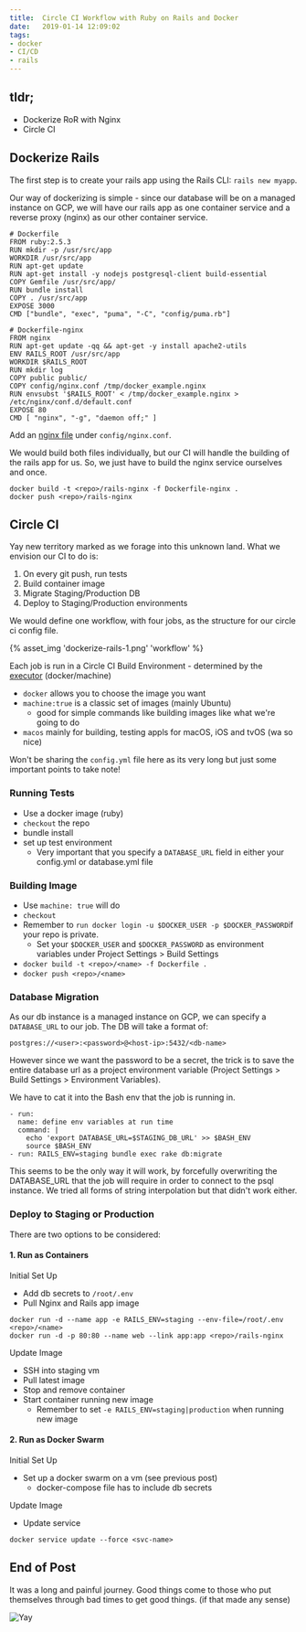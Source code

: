 ```yaml
---
title:  Circle CI Workflow with Ruby on Rails and Docker
date:   2019-01-14 12:09:02
tags: 
- docker
- CI/CD
- rails
---
```


## tldr;

- Dockerize RoR with Nginx
- Circle CI 
<!-- excerpt -->

## Dockerize Rails

The first step is to create your rails app using the Rails CLI: `rails new myapp`. 

Our way of dockerizing is simple - since our database will be on a managed instance on GCP, we will have our rails app as one container service and a reverse proxy (nginx) as our other container service.

```
# Dockerfile
FROM ruby:2.5.3
RUN mkdir -p /usr/src/app
WORKDIR /usr/src/app
RUN apt-get update 
RUN apt-get install -y nodejs postgresql-client build-essential
COPY Gemfile /usr/src/app/
RUN bundle install
COPY . /usr/src/app
EXPOSE 3000
CMD ["bundle", "exec", "puma", "-C", "config/puma.rb"]
```

```
# Dockerfile-nginx
FROM nginx
RUN apt-get update -qq && apt-get -y install apache2-utils
ENV RAILS_ROOT /usr/src/app
WORKDIR $RAILS_ROOT
RUN mkdir log
COPY public public/
COPY config/nginx.conf /tmp/docker_example.nginx
RUN envsubst '$RAILS_ROOT' < /tmp/docker_example.nginx > /etc/nginx/conf.d/default.conf
EXPOSE 80
CMD [ "nginx", "-g", "daemon off;" ]
```
Add an [nginx file](https://codepany.com/blog/rails-5-and-docker-puma-nginx/#crayon-5c3c29a8a6e6f239458221) under `config/nginx.conf`.

We would build both files individually, but our CI will handle the building of the rails app for us. So, we just have to build the nginx service ourselves and once. 
```
docker build -t <repo>/rails-nginx -f Dockerfile-nginx .
docker push <repo>/rails-nginx
```

## Circle CI 
Yay new territory marked as we forage into this unknown land. What we envision our CI to do is:
1. On every git push, run tests
2. Build container image
3. Migrate Staging/Production DB
4. Deploy to Staging/Production environments

We would define one workflow, with four jobs, as the structure for our circle ci config file. 

{% asset_img 'dockerize-rails-1.png' 'workflow' %}

Each job is run in a Circle CI Build Environment - determined by the [executor](https://circleci.com/docs/2.0/configuration-reference/#docker--machine--macosexecutor) (docker/machine)
- `docker` allows you to choose the image you want
- `machine:true` is a classic set of images (mainly Ubuntu)
  - good for simple commands like building images like what we're going to do 
- `macos` mainly for building, testing appls for macOS, iOS and tvOS (wa so nice)

Won't be sharing the `config.yml` file here as its very long but just some important points to take note!

### Running Tests
- Use a docker image (ruby)
- `checkout` the repo
- bundle install 
- set up test environment 
  - Very important that you specify a `DATABASE_URL` field in either your config.yml or database.yml file 

### Building Image
- Use `machine: true` will do
- `checkout`
- Remember to `run docker login -u $DOCKER_USER -p $DOCKER_PASSWORD`if your repo is private.
  - Set your `$DOCKER_USER` and `$DOCKER_PASSWORD` as environment variables under Project Settings > Build Settings
- `docker build -t <repo>/<name> -f Dockerfile .`
- `docker push <repo>/<name>`

### Database Migration 
As our db instance is a managed instance on GCP, we can specify a `DATABASE_URL` to our job. The DB will take a format of: 
```
postgres://<user>:<password>@<host-ip>:5432/<db-name>
```

However since we want the password to be a secret, the trick is to save the entire database url as a project environment variable (Project Settings > Build Settings > Environment Variables). 

We have to cat it into the Bash env that the job is running in. 

```
- run: 
  name: define env variables at run time
  command: |
    echo 'export DATABASE_URL=$STAGING_DB_URL' >> $BASH_ENV
    source $BASH_ENV
- run: RAILS_ENV=staging bundle exec rake db:migrate
```

This seems to be the only way it will work, by forcefully overwriting the DATABASE_URL that the job will require in order to connect to the psql instance. We tried all forms of string interpolation but that didn't work either.

### Deploy to Staging or Production
There are two options to be considered: 

#### 1. Run as Containers
Initial Set Up
- Add db secrets to  `/root/.env`
- Pull Nginx and Rails app image
```
docker run -d --name app -e RAILS_ENV=staging --env-file=/root/.env <repo>/<name>
docker run -d -p 80:80 --name web --link app:app <repo>/rails-nginx
```

Update Image
- SSH into staging vm
- Pull latest image
- Stop and remove container
- Start container running new image
  - Remember to set `-e RAILS_ENV=staging|production` when running new image 

#### 2. Run as Docker Swarm
Initial Set Up
- Set up a docker swarm on a vm (see previous post)
  - docker-compose file has to include db secrets

Update Image
- Update service 
```
docker service update --force <svc-name>
```

## End of Post
It was a long and painful journey. Good things come to those who put themselves through bad times to get good things. (if that made any sense)


![Yay](https://media.giphy.com/media/3ohc1a0nE5CcRTLdeg/giphy.gif)
